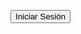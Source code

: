 
<button onclick="window.location.href='login.html'">Iniciar Sesión</button>
<!DOCTYPE html>
<html>
<head>
    <title>Login</title>
    <style>
        body {
            background-image: url('fondo.jpg');
            background-size: cover;
            background-repeat: no-repeat;
            background-attachment: fixed;
            color: white;
        }

        input[type="text"], input[type="password"], input[type="button"] {
            background-color: rgba(255, 255, 255, 0.8);
            color: black;
        }
    </style>
</head>
</html>
